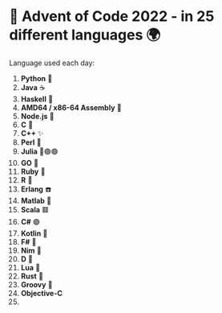 # 🎄 Advent of Code 2022 - in 25 different languages 🌍


Language used each day:

1. **Python** 🐍
2. **Java** ☕
3. **Haskell** 🧠
4. **AMD64 / x86-64 Assembly** 💾
5. **Node.js** 💚
6. **C** 🥐
7. **C++** ✨
8. **Perl** 🦙
9. **Julia** 🔴🟢🟣
10. **GO** 👾
11. **Ruby** 💎
12. **R** 📘
13. **Erlang** ☎️
14. **Matlab** 📐
15. **Scala** 🟥
16. **C#** 🟣
17. **Kotlin** 🤖
18. **F#** 💠
19. **Nim** 👑
20. **D** 🧲
21. **Lua** 🧿
22. **Rust** 🦀
23. **Groovy** 🎷
24. **Objective-C**
25.